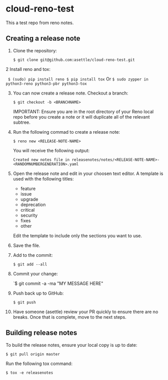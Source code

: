 # cloud-reno-test

This a test repo from reno notes.

## Creating a release note 

1. Clone the repository:

   `$ git clone git@github.com:asettle/cloud-reno-test.git`

2 Install reno and tox:

  ` $ (sudo) pip install reno
    $ pip install tox`
  Or
  `$ sudo zypper in python3-reno python3-pbr python3-tox`

3. You can now create a release note. Checkout a branch:
   
   `$ git checkout -b <BRANCHNAME>`
   
   IMPORTANT: Ensure you are in the root directory of your Reno local repo
   before you create a note or it will duplicate all of the relevant subtree.

4. Run the following commad to create a release note:
   
   `$ reno new <RELEASE-NOTE-NAME>`
   
   You will receive the following output:
   
   `Created new notes file in releasenotes/notes/<RELEASE-NOTE-NAME>-<RANDOMNUMBERGENERATION>.yaml`

5. Open the release note and edit in your choosen text editor. A template is used with the following titles: 
   
   - feature
   - issue
   - upgrade
   - deprecation
   - critical
   - security
   - fixes
   - other

   Edit the template to include only the sections you want to use.

6. Save the file.

7. Add to the commit:

   `$ git add --all`
   
8. Commit your change:

    `$ git commit -a -ma "MY MESSAGE HERE"
    
9. Push back up to GitHub:

   `$ git push`
 
10. Have someone (asettle) review your PR quickly to ensure there are no breaks.
    Once that is complete, move to the next steps.

## Building release notes

To build the release notes, ensure your local copy is up to date:

`$ git pull origin master`

Run the following tox command:

`$ tox -e releasenotes`
